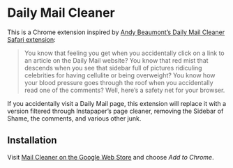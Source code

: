 # Daily Mail Cleaner

This is a Chrome extension inspired by [Andy Beaumont’s Daily Mail Cleaner
Safari extension][ab]:

> You know that feeling you get when you accidentally click on a link to an
> article on the Daily Mail website? You know that red mist that descends when
> you see that sidebar full of pictures ridiculing celebrities for having
> cellulite or being overweight? You know how your blood pressure goes through
> the roof when you accidentally read one of the comments? Well, here’s a
> safety net for your browser.

If you accidentally visit a Daily Mail page, this extension will replace it
with a version filtered through Instapaper’s page cleaner, removing the Sidebar
of Shame, the comments, and various other junk.

## Installation

Visit [Mail Cleaner on the Google Web Store][gws] and choose *Add to Chrome*.

[ab]: http://blog.andybeaumont.com/post/29470498530
[gws]: https://chrome.google.com/webstore/detail/ncghnblnficlppbkjdnfljpackcjhfma
